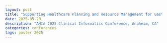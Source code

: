 ```yaml
---
layout: post
title: "Supporting Healthcare Planning and Resource Management for Gastritis and Duodenitis Using Large Language Models"
date: 2025-05-20
description: "AMIA 2025 Clinical Informatics Conference, Anaheim, CA"
categories: conferences
tags: poster 2025
---
```

